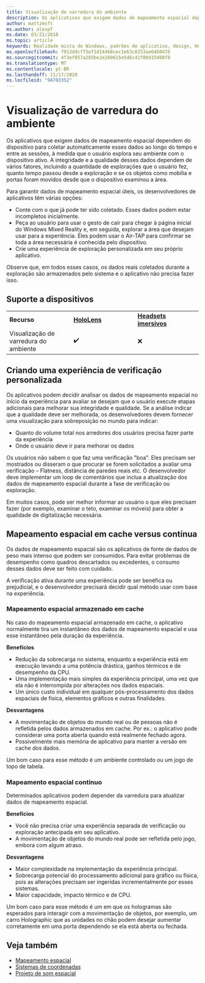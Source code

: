 ```yaml
---
title: Visualização de varredura do ambiente
description: Os aplicativos que exigem dados de mapeamento espacial dependem do dispositivo para coletar automaticamente esses dados ao longo do tempo e entre as sessões, à medida que o usuário explora seu ambiente com o dispositivo ativo.
author: mattzmsft
ms.author: alexpf
ms.date: 03/21/2018
ms.topic: article
keywords: Realidade mista do Windows, padrões de aplicativo, design, HoloLens, verificação de sala, mapeamento espacial, malha, headset de realidade misturada, headset de realidade misturada do Windows, headset da realidade virtual, HoloLens
ms.openlocfilehash: f912ddcff5ef1d14468cec1e63c8153ae6460476
ms.sourcegitcommit: 4f3ef057a285be2e260615e5d6c41f00d15d08f8
ms.translationtype: MT
ms.contentlocale: pt-BR
ms.lasthandoff: 11/17/2020
ms.locfileid: "94703352"
---
```

# <a name="room-scan-visualization"></a>Visualização de varredura do ambiente

Os aplicativos que exigem dados de mapeamento espacial dependem do dispositivo para coletar automaticamente esses dados ao longo do tempo e entre as sessões, à medida que o usuário explora seu ambiente com o dispositivo ativo. A integridade e a qualidade desses dados dependem de vários fatores, incluindo a quantidade de explorações que o usuário fez, quanto tempo passou desde a exploração e se os objetos como mobília e portas foram movidos desde que o dispositivo examinou a área.

Para garantir dados de mapeamento espacial úteis, os desenvolvedores de aplicativos têm várias opções:
* Conte com o que já pode ter sido coletado. Esses dados podem estar incompletos inicialmente.
* Peça ao usuário para usar o gesto de cair para chegar à página inicial do Windows Mixed Reality e, em seguida, explorar a área que desejam usar para a experiência. Eles podem usar o Air-TAP para confirmar se toda a área necessária é conhecida pelo dispositivo.
* Crie uma experiência de exploração personalizada em seu próprio aplicativo.

Observe que, em todos esses casos, os dados reais coletados durante a exploração são armazenados pelo sistema e o aplicativo não precisa fazer isso.

## <a name="device-support"></a>Suporte a dispositivos

<table>
    <colgroup>
    <col width="33%" />
    <col width="33%" />
    <col width="33%" />
    </colgroup>
    <tr>
        <td><strong>Recurso</strong></td>
        <td><a href="../hololens-hardware-details.md"><strong>HoloLens</strong></a></td>
        <td><a href="../discover/immersive-headset-hardware-details.md"><strong>Headsets imersivos</strong></a></td>
    </tr>
     <tr>
        <td>Visualização de varredura do ambiente</td>
        <td>✔️</td>
        <td>❌</td>
    </tr>
</table>



## <a name="building-a-custom-scanning-experience"></a>Criando uma experiência de verificação personalizada

Os aplicativos podem decidir analisar os dados de mapeamento espacial no início da experiência para avaliar se desejam que o usuário execute etapas adicionais para melhorar sua integridade e qualidade. Se a análise indicar que a qualidade deve ser melhorada, os desenvolvedores devem fornecer uma visualização para sobreposição no mundo para indicar:
* Quanto do volume total nos arredores dos usuários precisa fazer parte da experiência
* Onde o usuário deve ir para melhorar os dados

Os usuários não sabem o que faz uma verificação "boa". Eles precisam ser mostrados ou disseram o que procurar se forem solicitados a avaliar uma verificação – Flatness, distância de paredes reais etc. O desenvolvedor deve implementar um loop de comentários que inclua a atualização dos dados de mapeamento espacial durante a fase de verificação ou exploração.

Em muitos casos, pode ser melhor informar ao usuário o que eles precisam fazer (por exemplo, examinar o teto, examinar os móveis) para obter a qualidade de digitalização necessária.

## <a name="cached-versus-continuous-spatial-mapping"></a>Mapeamento espacial em cache versus contínua

Os dados de mapeamento espacial são os aplicativos de fonte de dados de peso mais intenso que podem ser consumidos. Para evitar problemas de desempenho como quadros descartados ou excedentes, o consumo desses dados deve ser feito com cuidado.

A verificação ativa durante uma experiência pode ser benéfica ou prejudicial, e o desenvolvedor precisará decidir qual método usar com base na experiência.

### <a name="cached-spatial-mapping"></a>Mapeamento espacial armazenado em cache

No caso do mapeamento espacial armazenado em cache, o aplicativo normalmente tira um instantâneo dos dados de mapeamento espacial e usa esse instantâneo pela duração da experiência.

**Benefícios**
* Redução da sobrecarga no sistema, enquanto a experiência está em execução levando a uma potência drástica, ganhos térmicos e de desempenho da CPU.
* Uma implementação mais simples da experiência principal, uma vez que ela não é interrompida por alterações nos dados espaciais.
* Um único custo individual em qualquer pós-processamento dos dados espaciais de física, elementos gráficos e outras finalidades.

**Desvantagens**
* A movimentação de objetos do mundo real ou de pessoas não é refletida pelos dados armazenados em cache. Por ex.: o aplicativo pode considerar uma porta aberta quando está realmente fechado agora.
* Possivelmente mais memória de aplicativo para manter a versão em cache dos dados.

Um bom caso para esse método é um ambiente controlado ou um jogo de topo de tabela.

### <a name="continuous-spatial-mapping"></a>Mapeamento espacial contínuo

Determinados aplicativos podem depender da varredura para atualizar dados de mapeamento espacial.

**Benefícios**
* Você não precisa criar uma experiência separada de verificação ou exploração antecipada em seu aplicativo.
* A movimentação de objetos do mundo real pode ser refletida pelo jogo, embora com algum atraso.

**Desvantagens**
* Maior complexidade na implementação da experiência principal.
* Sobrecarga potencial do processamento adicional para gráfico ou física, pois as alterações precisam ser ingeridas incrementalmente por esses sistemas.
* Maior capacidade, impacto térmico e de CPU.

Um bom caso para esse método é um em que os hologramas são esperados para interagir com a movimentação de objetos, por exemplo, um carro Holographic que as unidades no chão podem desejar aumentar corretamente em uma porta dependendo se ela está aberta ou fechada.

## <a name="see-also"></a>Veja também
* [Mapeamento espacial](spatial-mapping.md)
* [Sistemas de coordenadas](coordinate-systems.md)
* [Projeto de som espacial](spatial-sound-design.md)
